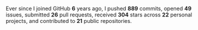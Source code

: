 Ever since I joined GitHub **6** years ago, I pushed **889** commits, opened **49** issues, submitted **26** pull requests, received **304** stars across **22** personal projects, and contributed to **21** public repositories.